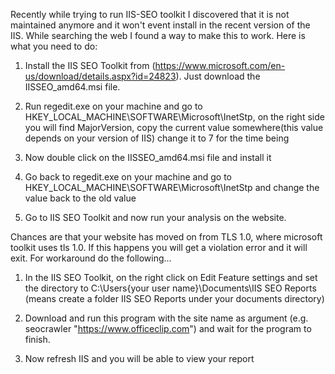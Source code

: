 ﻿Recently while trying to run IIS-SEO toolkit I discovered that it is not maintained anymore and it won't event install
in the recent version of the IIS. While searching the web I found a way to make this to work. Here is what you need to do:

1. Install the IIS SEO Toolkit from (https://www.microsoft.com/en-us/download/details.aspx?id=24823). Just download the 
IISSEO_amd64.msi file. 

2. Run regedit.exe on your machine and go to HKEY_LOCAL_MACHINE\SOFTWARE\Microsoft\InetStp, on the right side you
will find MajorVersion, copy the current value somewhere(this value depends on your version of IIS) change it to 7 for the time being

3. Now double click on the IISSEO_amd64.msi file and install it

4. Go back to regedit.exe on your machine and go to HKEY_LOCAL_MACHINE\SOFTWARE\Microsoft\InetStp and change the
value back to the old value

5. Go to IIS SEO Toolkit and now run your analysis on the website.

Chances are that your website has moved on from TLS 1.0, where microsoft toolkit uses tls 1.0. If this happens you will
get a violation error and it will exit. For workaround do the following...

1. In the IIS SEO Toolkit, on the right click on Edit Feature settings and set the directory to
C:\Users\{your user name}\Documents\IIS SEO Reports (means create a folder IIS SEO Reports under your documents directory)

1. Download and run this program with the site name as argument (e.g. seocrawler "https://www.officeclip.com") 
and wait for the program to finish.

2. Now refresh IIS and you will be able to view your report
